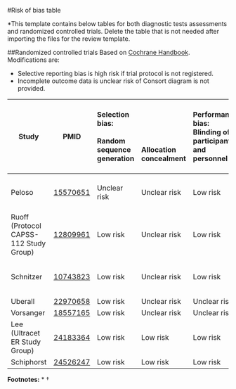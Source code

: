 #Risk of bias table

*This template contains below tables for both diagnostic tests assessments and randomized controlled trials. Delete the table that is not needed after importing the files for the review template.

##Randomized controlled trials
Based on [Cochrane Handbook](http://handbook.cochrane.org/chapter_8/table_8_5_d_criteria_for_judging_risk_of_bias_in_the_risk_of.htm). Modifications are:
* Selective reporting bias is high risk if trial protocol is not registered.
* Incomplete outcome data is unclear risk of Consort diagram is not provided.

|  Study        |  PMID | Selection bias:<br/><br/>Random sequence generation<br/>| <br/><br/><br/><br/>Allocation concealment|Performance bias:<br/>Blinding of participants and personnel|Detection bias:<br/><br/>Blinding of outcome assessment<br/>|Attrition bias:<br/><br/>Incomplete outcome data<br/>|Reporting bias:<br/><br/><br/>Selective reporting|Other biases:<br/><br/>E.g. imbalanced compliance , co-interventions, or other<br/>|
| ------------- |--------------------------------------|:---------|:---------|:--------------|:------------|:----------|:----------|:----------|
| Peloso       |[15570651](http://pubmed.gov/15570651)|Unclear risk |Unclear risk |Low risk |Unclear risk |High risk |Unclear risk as trial not registered|Low risk|
| Ruoff  (Protocol CAPSS-112 Study Group) |[12809961](http://pubmed.gov/12809961)|Low risk |Unclear risk |Low risk |Unclear risk |High risk|Unclear risk as trial not registered|Unclear risk|
| Schnitzer    |[10743823](http://pubmed.gov/10743823)|Low risk |Unclear risk |Low risk |Unclear risk |High risk |Unclear risk as trial not registered|Low risk|
| Uberall      |[22970658](http://pubmed.gov/22970658)|Low risk |Unclear risk |Unclear risk |Unclear risk |High risk |Low risk|Low risk|
| Vorsanger    |[18557165](http://pubmed.gov/18557165)|Low risk |Unclear risk |Unclear risk |Unclear risk |High risk |Low risk|Low risk|
| Lee (Ultracet ER Study Group)|[24183364](http://pubmed.gov/24183364)|Low risk |Low risk |Low risk |Unclear risk |High risk |Low risk|Low risk|
| Schiphorst   |[24526247](http://pubmed.gov/24526247)|Low risk |Low risk |Low risk |Unclear risk |High risk |Low risk|Low risk|


**Footnotes:**
*
†
